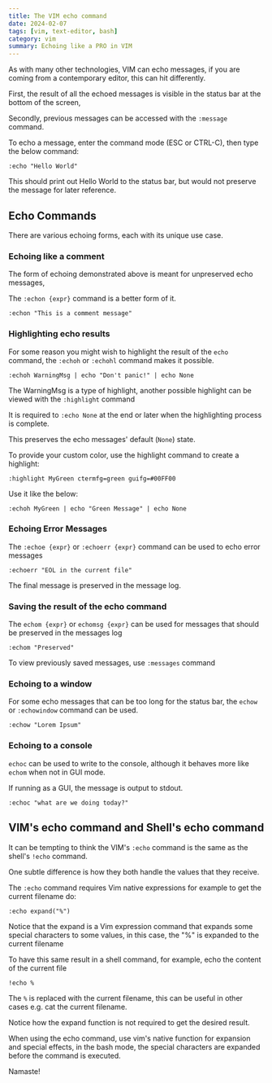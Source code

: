 ```yaml
---
title: The VIM echo command
date: 2024-02-07
tags: [vim, text-editor, bash]
category: vim
summary: Echoing like a PRO in VIM
---
```


As with many other technologies, VIM can echo messages, if you are coming from a contemporary editor, this can hit differently.

First, the result of all the echoed messages is visible in the status bar at the bottom of the screen,

Secondly, previous messages can be accessed with the `:message` command.

To echo a message, enter the command mode  (ESC or CTRL-C), then type the below command:

```vim
:echo "Hello World"
```

This should print out Hello World to the status bar, but would not preserve the message for later reference.

## Echo Commands

There are various echoing forms, each with its unique use case.

### Echoing like a comment

The form of echoing demonstrated above is meant for unpreserved echo messages,

The `:echon {expr}` command is a better form of it.

```vim
:echon "This is a comment message"
```

### Highlighting echo results

For some reason you might wish to highlight the result of the `echo` command, the `:echoh` or `:echohl` command makes it possible.

```vim
:echoh WarningMsg | echo "Don't panic!" | echo None
```

The WarningMsg is a type of highlight, another possible highlight can be viewed with the `:highlight` command

It is required to `:echo None` at the end or later when the highlighting process is complete.

This preserves the echo messages' default (`None`) state.

To provide your custom color, use the highlight command to create a highlight:

```vim
:highlight MyGreen ctermfg=green guifg=#00FF00
```

Use it like the below:
```vim
:echoh MyGreen | echo "Green Message" | echo None
```

### Echoing Error Messages

The `:echoe {expr}` or `:echoerr {expr}` command can be used to echo error messages

```vim
:echoerr "EOL in the current file"
```

The final message is preserved in the message log.

### Saving the result of the echo command

The `echom {expr}`  or `echomsg {expr}` can be used for messages that should be preserved in the messages log

```vim
:echom "Preserved"
```

To view previously saved messages, use `:messages` command

### Echoing to a window
For some echo messages that can be too long for the status bar, the `echow` or `:echowindow` command can be used.

```vim
:echow "Lorem Ipsum" 
```

### Echoing to a console
`echoc` can be used to write to the console, although it behaves more like `echom` when not in GUI mode.

If running as a GUI, the message is output to stdout.

```vim
:echoc "what are we doing today?"
```

## VIM's echo command and Shell's echo command

It can be tempting to think the VIM's `:echo` command is the same as the shell's `!echo` command.

One subtle difference is how they both handle the values that they receive.

The `:echo` command requires Vim native expressions for example to get the current filename do:

```vim
:echo expand("%")
```

Notice that the expand is a Vim expression command that expands some special characters to some values, in this case, the "%" is expanded to the current filename

To have this same result in a shell command, for example, echo the content of the current file

```vim
!echo %
```
The `%` is replaced with the current filename, this can be useful in other cases e.g. cat the current filename.

Notice how the expand function is not required to get the desired result.

When using the echo command, use vim's native function for expansion and special effects, in the bash mode, the special characters are expanded before the command is executed.


Namaste!
